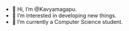 - 👋 Hi, I’m @Kavyamagapu.
- 👀 I’m interested in developing new things.
- 🌱 I’m currently a Computer Science student.

<!---
Kavyamagapu/Kavyamagapu is a ✨ special ✨ repository because its `README.md` (this file) appears on your GitHub profile.
You can click the Preview link to take a look at your changes.
--->
